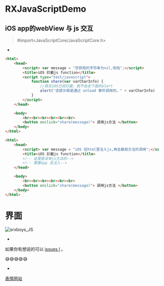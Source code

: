 # RXJavaScriptDemo

## iOS app的webView 与 js 交互
> #import\<JavaScriptCore/JavaScriptCore.h\>

-
```html
<html>
    <head>
        <script> var message = "您获取的字符串为nil,哈哈";</script>
        <title>iOS 拦截js function</title>
        <script type="text/javascript">
            function share(var varCharInfo) {
                //其实iOS已经拦截，就不会走下面的alert
                alert("该提示框是通过 onload 事件调用的。" + varCharInfo)
            }
        </script>
    </head>

    <body>
        <br><br><br><br><br><br>
        <button onclick="share(message)"> 调用js方法 </button>
    </body>
</html>
````

```html
<html>
    <head>
        <script> var message = "iOS 往html里注入js,再去截取方法的调用";</script>
        <title>iOS 拦截js function</title>
        <!-- 这里是没有js方法的-->
        <!-- 需要app 去注入-->
    </head>

    <body>
        <br><br><br><br><br><br>
        <button onclick="share(message)"> 调用js方法 </button>
    </body>
</html>
````



# 界面
![srxboys_JS](https://github.com/srxboys/RXJavaScriptDemo/blob/master/GIF/iOS_js.gif)

-

如果你有想说的可以 [issues I](https://github.com/srxboys/RXJavaScriptDemo/issues) 。

:sweat_smile::sweat_smile::sweat_smile::sweat_smile::sweat_smile:

-
[表情网站](http://www.emoji-cheat-sheet.com/)
